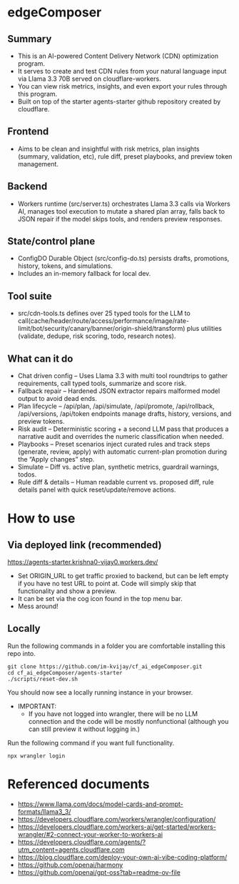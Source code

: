 # edgeComposer

## Summary

- This is an AI-powered Content Delivery Network (CDN) optimization program.
- It serves to create and test CDN rules from your natural language input via Llama 3.3 70B served on cloudflare-workers.
- You can view risk metrics, insights, and even export your rules through this program.
- Built on top of the starter agents-starter github repository created by cloudflare.

## Frontend

- Aims to be clean and insightful with risk metrics, plan insights (summary, validation, etc), rule diff, preset playbooks, and preview token management.

## Backend

- Workers runtime (src/server.ts) orchestrates Llama 3.3 calls via Workers AI, manages tool execution to mutate a shared plan array, falls back to JSON repair if the model skips tools, and renders preview responses.

## State/control plane

- ConfigDO Durable Object (src/config-do.ts) persists drafts, promotions, history, tokens, and simulations.
- Includes an in-memory fallback for local dev.

## Tool suite

- src/cdn-tools.ts defines over 25 typed tools for the LLM to call(cache/header/route/access/performance/image/rate-limit/bot/security/canary/banner/origin-shield/transform) plus utilities (validate, dedupe, risk scoring, todo, research notes).

## What can it do

- Chat driven config – Uses Llama 3.3 with multi tool roundtrips to gather requirements, call typed tools, summarize and score risk.
- Fallback repair – Hardened JSON extractor repairs malformed model output to avoid dead ends.
- Plan lifecycle – /api/plan, /api/simulate, /api/promote, /api/rollback, /api/versions, /api/token endpoints manage drafts, history, versions, and preview tokens.
- Risk audit – Deterministic scoring + a second LLM pass that produces a narrative audit and overrides the numeric classification when needed.
- Playbooks – Preset scenarios inject curated rules and track steps (generate, review, apply) with automatic current-plan promotion during the “Apply changes” step.
- Simulate – Diff vs. active plan, synthetic metrics, guardrail warnings, todos.
- Rule diff & details – Human readable current vs. proposed diff, rule details panel with quick reset/update/remove actions.

# How to use

## Via deployed link (recommended)

https://agents-starter.krishna0-vijay0.workers.dev/

- Set ORIGIN_URL to get traffic proxied to backend, but can be left empty if you have no test URL to point at. Code will simply skip that functionality and show a preview.
- It can be set via the cog icon found in the top menu bar.
- Mess around!

## Locally

Run the following commands in a folder you are comfortable installing this repo into.

```
git clone https://github.com/im-kvijay/cf_ai_edgeComposer.git
cd cf_ai_edgeComposer/agents-starter
./scripts/reset-dev.sh
```

You should now see a locally running instance in your browser.

- IMPORTANT:
  - If you have not logged into wrangler, there will be no LLM connection and the code will be mostly nonfunctional (although you can still preview it without logging in.)

Run the following command if you want full functionality.

```
npx wrangler login
```

# Referenced documents

- https://www.llama.com/docs/model-cards-and-prompt-formats/llama3_3/
- https://developers.cloudflare.com/workers/wrangler/configuration/
- https://developers.cloudflare.com/workers-ai/get-started/workers-wrangler/#2-connect-your-worker-to-workers-ai
- https://developers.cloudflare.com/agents/?utm_content=agents.cloudflare.com
- https://blog.cloudflare.com/deploy-your-own-ai-vibe-coding-platform/
- https://github.com/openai/harmony
- https://github.com/openai/gpt-oss?tab=readme-ov-file
